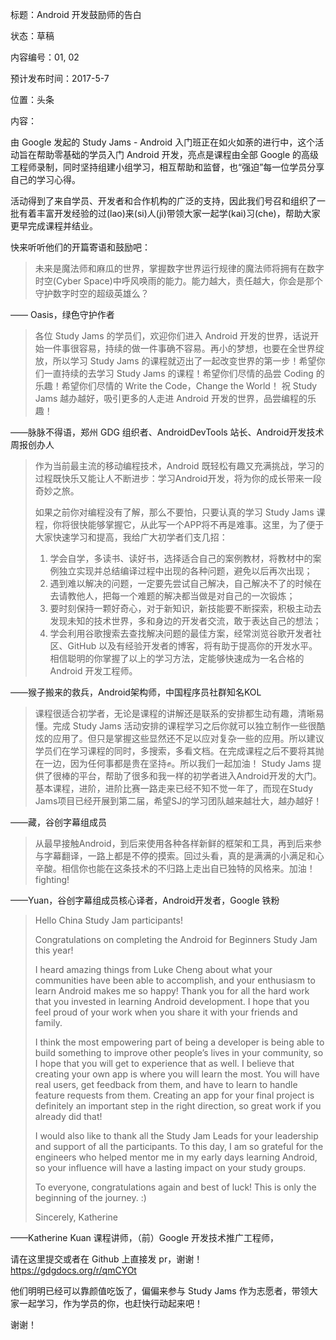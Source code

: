 标题：Android 开发鼓励师的告白

状态：草稿

内容编号：01, 02

预计发布时间：2017-5-7

位置：头条

内容：
 
由 Google 发起的 Study Jams - Android 入门班正在如火如荼的进行中，这个活动旨在帮助零基础的学员入门 Android 开发，亮点是课程由全部 Google 的高级工程师录制，同时坚持组建小组学习，相互帮助和监督，也“强迫”每一位学员分享自己的学习心得。
 
活动得到了来自学员、开发者和合作机构的广泛的支持，因此我们号召和组织了一批有着丰富开发经验的过(lao)来(si)人(ji)带领大家一起学(kai)习(che)，帮助大家更早完成课程并结业。
 
快来听听他们的开篇寄语和鼓励吧：

> 未来是魔法师和麻瓜的世界，掌握数字世界运行规律的魔法师将拥有在数字时空(Cyber
> Space)中呼风唤雨的能力。能力越大，责任越大，你会是那个守护数字时空的超级英雄么？

—— Oasis，绿色守护作者

> 各位 Study Jams 的学员们，欢迎你们进入 Android
> 开发的世界，话说开始一件事很容易，持续的做一件事确不容易。再小的梦想，也要在全世界绽放，所以学习 Study Jams
> 的课程就迈出了一起改变世界的第一步！希望你们一直持续的去学习 Study Jams 的课程！希望你们尽情的品尝 Coding
> 的乐趣！希望你们尽情的 Write the Code，Change the World！ 祝 Study Jams
> 越办越好，吸引更多的人走进 Android 开发的世界，品尝编程的乐趣！

——脉脉不得语，郑州 GDG 组织者、AndroidDevTools 站长、Android开发技术周报创办人

> 作为当前最主流的移动编程技术，Android
> 既轻松有趣又充满挑战，学习的过程既快乐又能让人不断进步：学习Android开发，将为你的成长带来一段奇妙之旅。
> 
> 如果之前你对编程没有了解，那么不要怕，只要认真的学习 Study Jams
> 课程，你将很快能够掌握它，从此写一个APP将不再是难事。这里，为了便于大家快速学习和提高，我给广大初学者们支几招：
> 
>  1. 学会自学，多读书、读好书，选择适合自己的案例教材，将教材中的案例独立实现并总结编译过程中出现的各种问题，避免以后再次出现；
>  2. 遇到难以解决的问题，一定要先尝试自己解决，自己解决不了的时候在去请教他人，把每一个难题的解决都当做是对自己的一次锻炼；
>  3. 要时刻保持一颗好奇心，对于新知识，新技能要不断探索，积极主动去发现未知的技术世界，多和身边的开发者交流，敢于表达自己的想法；
>  4. 学会利用谷歌搜索去查找解决问题的最佳方案，经常浏览谷歌开发者社区、GitHub 以及有经验开发者的博客，将有助于提高你的开发水平。 相信聪明的你掌握了以上的学习方法，定能够快速成为一名合格的 Android 开发工程师。

——猴子搬来的救兵，Android架构师，中国程序员社群知名KOL


> 课程很适合初学者，无论是课程的讲解还是联系的安排都生动有趣，清晰易懂。完成 Study Jams
> 活动安排的课程学习之后你就可以独立制作一些很酷炫的应用了。但只是掌握这些显然还不足以应对复杂一些的应用。所以建议学员们在学习课程的同时，多搜索，多看文档。在完成课程之后不要将其抛在一边，因为任何事都是贵在坚持✊。所以我们一起加油！
> Study Jams
> 提供了很棒的平台，帮助了很多和我一样的初学者进入Android开发的大门。基本课程，进阶，进阶比赛一路走来已经不知不觉一年了，而现在Study
> Jams项目已经开展到第二届，希望SJ的学习团队越来越壮大，越办越好！

——藏，谷创字幕组成员
 
> 从最早接触Android，到后来使用各种各样新鲜的框架和工具，再到后来参与字幕翻译，一路上都是不停的摸索。回过头看，真的是满满的小满足和心辛酸。相信你也能在这条技术的不归路上走出自已独特的风格来。加油！fighting!

——Yuan，谷创字幕组成员核心译者，Android开发者，Google 铁粉


> Hello China Study Jam participants!
> 
> Congratulations on completing the Android for Beginners Study Jam this
> year! 
> 
> I heard amazing things from Luke Cheng about what your communities
> have been able to accomplish, and your enthusiasm to learn Android
> makes me so happy! Thank you for all the hard work that you invested
> in learning Android development. I hope that you feel proud of your
> work when you share it with your friends and family. 
> 
> I think the most empowering part of being a developer is being able to
> build something to improve other people’s lives in your community, so
> I hope that you will get to experience that as well. I believe that
> creating your own app is where you will learn the most. You will have
> real users, get feedback from them, and have to learn to handle
> feature requests from them. Creating an app for your final project is
> definitely an important step in the right direction, so great work if
> you already did that! 
> 
> I would also like to thank all the Study Jam Leads for your leadership
> and support of all the participants. To this day, I am so grateful for
> the engineers who helped mentor me in my early days learning Android,
> so your influence will have a lasting impact on your study groups.
> 
> To everyone, congratulations again and best of luck! This is only the
> beginning of the journey. :)
> 
> Sincerely, Katherine

——Katherine Kuan 课程讲师，（前）Google 开发技术推广工程师，

请在这里提交或者在 Github 上直接发 pr，谢谢！https://gdgdocs.org/r/qmCYOt

他们明明已经可以靠颜值吃饭了，偏偏来参与 Study Jams 作为志愿者，带领大家一起学习，作为学员的你，也赶快行动起来吧！

谢谢！
